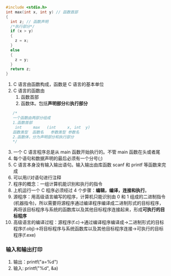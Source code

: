 ```c
#include <stdio.h>
int max(int x, int y) // 函数首部
{
  int z; // 函数声明
  /*执行部分*/
  if (x > y)
  {
    z = x;
  }
  else
  {
    z = y;
  }
  return z;
}
```

1. C 语言由函数构成，函数是 C 语言的基本单位
2. C 语言的函数由
   1. 函数首部
   2. 函数体。包括**声明部分**和**执行部分**

```c
   /*
   一个函数由两部分组成
   1.函数首部
    int     max   (int     x, int  y)
   函数类型  函数名   参数类型 参数名
   2.函数体，分为声明部分和执行部分
   */
```

3. 一个 C 语言程序总是从 main 函数开始执行的。不管 main 函数在头或者尾
4. 每个语句和数据声明的最后必须有一个分号(;)
5. C 语言本身没有输入输出语句。输入输出由库函数 scanf 和 printf 等函数来完成
6. 可以用//对语句进行注释
7. 程序的概念：一组计算机能识别和执行的指令
8. 上机运行一个 C 程序必须经过 4 个步骤：**编辑，编译，连接和执行**。
9. 源程序：用高级语言编写的程序，计算机只能识别由 0 和 1 组成的二进制指令(机器指令)，所以需要将源程序通过编译程序编译成二进制形式的目标程序，再将该目标程序与系统的函数库以及其他目标程序连接起来，形成**可执行的目标程序**
10. 高级语言的编译过程：源程序(f.c)->通过编译程序编译成->二进制形式的目标程序(f.obj)->将目标程序与系统函数库以及其他目标程序连接->可执行的目标程序(f.exe)

### 输入和输出打印

1. 输出：printf("a=%d")
2. 输入: printf("%d", &a)

```

```
